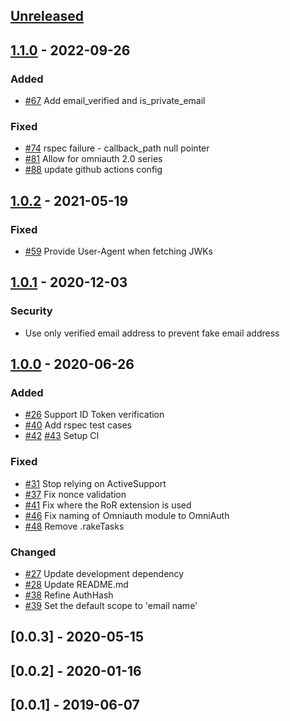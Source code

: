 ## [Unreleased]

## [1.1.0] - 2022-09-26

### Added

- [#67](https://github.com/nhosoya/omniauth-apple/pull/67) Add email_verified and is_private_email

### Fixed

- [#74](https://github.com/nhosoya/omniauth-apple/pull/74) rspec failure - callback_path null pointer
- [#81](https://github.com/nhosoya/omniauth-apple/pull/81) Allow for omniauth 2.0 series
- [#88](https://github.com/nhosoya/omniauth-apple/pull/88) update github actions config

## [1.0.2] - 2021-05-19

### Fixed

- [#59](https://github.com/nhosoya/omniauth-apple/pull/59) Provide User-Agent when fetching JWKs


## [1.0.1] - 2020-12-03

### Security

- Use only verified email address to prevent fake email address

## [1.0.0] - 2020-06-26

### Added

- [#26](https://github.com/nhosoya/omniauth-apple/pull/26) Support ID Token verification
- [#40](https://github.com/nhosoya/omniauth-apple/pull/40) Add rspec test cases
- [#42](https://github.com/nhosoya/omniauth-apple/pull/42) [#43](https://github.com/nhosoya/omniauth-apple/pull/43) Setup CI


### Fixed

- [#31](https://github.com/nhosoya/omniauth-apple/pull/31) Stop relying on ActiveSupport
- [#37](https://github.com/nhosoya/omniauth-apple/pull/37) Fix nonce validation
- [#41](https://github.com/nhosoya/omniauth-apple/pull/41) Fix where the RoR extension is used
- [#46](https://github.com/nhosoya/omniauth-apple/pull/46) Fix naming of Omniauth module to OmniAuth
- [#48](https://github.com/nhosoya/omniauth-apple/pull/48) Remove .rakeTasks


### Changed

- [#27](https://github.com/nhosoya/omniauth-apple/pull/27) Update development dependency
- [#28](https://github.com/nhosoya/omniauth-apple/pull/28) Update README.md
- [#38](https://github.com/nhosoya/omniauth-apple/pull/38) Refine AuthHash
- [#39](https://github.com/nhosoya/omniauth-apple/pull/39) Set the default scope to 'email name'

## [0.0.3] - 2020-05-15

## [0.0.2] - 2020-01-16

## [0.0.1] - 2019-06-07

[Unreleased]: https://github.com/nhosoya/omniauth-apple/compare/v1.1.0...master
[1.1.0]: https://github.com/nhosoya/omniauth-apple/compare/v1.0.2...v1.1.0
[1.0.2]: https://github.com/nhosoya/omniauth-apple/compare/v1.0.1...v1.0.2
[1.0.1]: https://github.com/nhosoya/omniauth-apple/compare/v1.0.0...v1.0.1
[1.0.0]: https://github.com/nhosoya/omniauth-apple/compare/v0.0.3...v1.0.0
